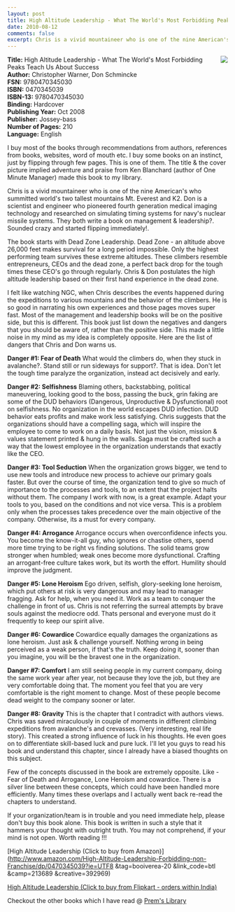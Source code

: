 ```yaml
---
layout: post
title: High Altitude Leadership - What The World's Most Forbidding Peaks Teach Us About Success
date: 2010-08-12
comments: false
excerpt: Chris is a vivid mountaineer who is one of the nine American's who summitted world's two tallest mountains Mt. Everest and K2. Don is a scientist and engineer who pioneered fourth generation medical imaging technology and researched on simulating timing systems for navy's nuclear missile systems. They both write a book on management & leadership?. Sounded crazy and started flipping immediately!.
---
```


<img style="clear: right; float: right; margin-bottom: 1em; margin-left: 1em;" 
src="{{site.url}}/img/high-altitude-leadership-chris-warner-don-schmincke.jpg"/>  

**Title:** High Altitude Leadership - What The World's Most Forbidding Peaks Teach Us About Success  
**Author:** Christopher Warner, Don Schmincke  
**FSN:** 9780470345030  
**ISBN:** 0470345039  
**ISBN-13:** 9780470345030  
**Binding:** Hardcover  
**Publishing Year:** Oct 2008  
**Publisher:** Jossey-bass  
**Number of Pages:** 210  
**Language:** English  
  
I buy most of the books through recommendations from authors, references from books, websites, word of mouth etc. I buy some books on an instinct, just by flipping through few pages. This is one of them. The title   & the cover picture implied adventure and praise from Ken Blanchard (author of One Minute Manager) made this book to my library.  
  
Chris is a vivid mountaineer who is one of the nine American's who summitted world's two tallest mountains Mt. Everest and K2. Don is a scientist and engineer who pioneered fourth generation medical imaging technology and researched on simulating timing systems for navy's nuclear missile systems. They both write a book on management & leadership?. Sounded crazy and started flipping immediately!.   
  
The book starts with Dead Zone Leadership.  Dead Zone - an altitude above 26,000 feet makes survival for a long period impossible. Only the highest performing team survives these extreme altitudes. These climbers resemble entrepreneurs, CEOs and the dead zone, a perfect back drop for the tough times these CEO's go through regularly. Chris & Don postulates the high altitude leadership based on their first hand experience in the dead zone.  
  
I felt like watching NGC, when Chris describes the events happened during the expeditions to various mountains and the behavior of the climbers. He is so good in narrating his own experiences and those pages moves super fast.  Most of the management and leadership books will be on the positive side, but this is different. This book just list down the negatives and dangers that you should be aware of, rather than the positive side. This made a little noise in my mind as my idea is completely opposite. Here are the list of dangers that Chris and Don warns us.  
  
**Danger #1: Fear of Death** What would the climbers do, when they stuck in avalanche?. Stand still or run sideways for support?. That is idea. Don't let the tough time paralyze the organization, instead act decisively and early.  
  
**Danger #2: Selfishness** Blaming others, backstabbing, political maneuvering, looking good to the boss, passing the buck, grin faking are some of the DUD behaviors (Dangerous, Unproductive & Dysfunctional) root on selfishness. No organization in the world escapes DUD infection. DUD behavior eats profits and make work less satisfying. Chris suggests that the organizations should have a compelling saga, which will inspire the employee to come to work on a daily basis. Not just the vision, mission & values statement printed & hung in the walls. Saga must be crafted such a way that the lowest employee in the organization understands that exactly like the CEO.  
  
**Danger #3: Tool Seduction** When the organization grows bigger, we tend to use new tools and  introduce new process to achieve our primary goals faster. But over the course of time, the organization tend to give so much of importance to the processes and tools, to an extent that the project halts without them. The company I work with now, is a great example. Adapt your tools to you, based on the conditions and not vice versa. This is a problem only when the processes takes precedence over the main objective of the company. Otherwise, its a must for every company.  
  
**Danger #4: Arrogance** Arrogance occurs when overconfidence infects you. You become the know-it-all guy, who ignores or chastise others, spend more time trying to be right vs finding solutions. The solid teams grow stronger when humbled; weak ones become more dysfunctional. Crafting an arrogant-free culture takes work, but its worth the effort. Humility should improve the judgment.  
  
**Danger #5: Lone Heroism** Ego driven, selfish, glory-seeking lone heroism, which put others at risk is very dangerous and may lead to manager fragging. Ask for help, when you need it. Work as a team to conquer the challenge in front of us. Chris is not referring the surreal attempts by brave souls against the mediocre odd. Thats personal and everyone must do it frequently to keep our spirit alive.  
  
**Danger #6: Cowardice** Cowardice equally damages the organizations as lone heroism. Just ask   & challenge yourself. Nothing wrong in being perceived as a weak person, if that's the truth. Keep doing it, sooner than you imagine, you will be the bravest one in the organization.  
  
**Danger #7: Comfort** I am still seeing people in my current company, doing  the same work year after year, not because they love the job, but they are very comfortable doing that. The moment you feel that you are very comfortable is the right moment to change. Most of these people become dead weight to the company sooner or later.   
  
**Danger #8: Gravity** This is the chapter that I contradict with authors views. Chris was saved miraculously in couple of moments in different climbing expeditions from avalanche's and crevasses. (Very interesting, real life story). This created a strong influence of luck in his thoughts. He even goes on to differentiate skill-based luck and pure luck. I'll let you guys to read his book and understand this chapter, since I already have a biased thoughts on this subject.  
  
Few of the concepts discussed in the book are extremely opposite. Like - Fear of Death and Arrogance, Lone Heroism and cowardice. There is a silver line between these concepts, which could have been handled more efficiently. Many times these overlaps and I actually went back re-read the chapters to understand.  
  
If your organization/team is in trouble and you need immediate help, please don't buy this book alone. This book is written in such a style that it hammers your thought with outright truth. You may not comprehend, if your mind is not open. Worth reading !!!  
  
[High Altitude Leadership (Click to buy from Amazon)](http://www.amazon.com/High-Altitude-Leadership-Forbidding-non-Franchise/dp/0470345039?ie=UTF8  &tag=booiverea-20  &link_code=btl  &camp=213689  &creative=392969)  
  
[High Altitude Leadership (Click to buy from Flipkart - orders within India)](http://www.flipkart.com/high-altitude-leadership-christopher-warner-book-0470345039?affid=INPremkblo)  

Checkout the other books which I have read @ [Prem's Library](http://books.smileprem.com/)  
